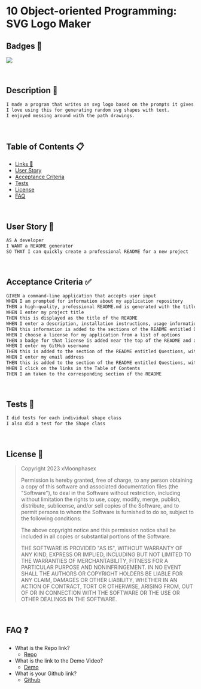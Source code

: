 # 10 Object-oriented Programming: SVG Logo Maker

## Badges 📛
[![](https://img.shields.io/static/v1?label=License&message=MIT+License&color=blueviolet)](#license)

<br>

## Description 📝

```md
I made a program that writes an svg logo based on the prompts it gives.
I love using this for generating random svg shapes with text.
I enjoyed messing around with the path drawings.
```

<br>

## Table of Contents 📋

- [Links 🔗](#faq)
- [User Story](#uS)
- [Acceptance Criteria](#aC)
- [Tests](#tests)
- [License](#license)
- [FAQ](#faq)

<br>
<a id="uS"></a>

## User Story 📘

```md
AS A developer
I WANT a README generator
SO THAT I can quickly create a professional README for a new project
```
<br>
<a id="aC"></a>

## Acceptance Criteria ✅

```md
GIVEN a command-line application that accepts user input
WHEN I am prompted for information about my application repository
THEN a high-quality, professional README.md is generated with the title of my project and sections entitled Description, Table of Contents, Installation, Usage, License, Contributing, Tests, and Questions
WHEN I enter my project title
THEN this is displayed as the title of the README
WHEN I enter a description, installation instructions, usage information, contribution guidelines, and test instructions
THEN this information is added to the sections of the README entitled Description, Installation, Usage, Contributing, and Tests
WHEN I choose a license for my application from a list of options
THEN a badge for that license is added near the top of the README and a notice is added to the section of the README entitled License that explains which license the application is covered under
WHEN I enter my GitHub username
THEN this is added to the section of the README entitled Questions, with a link to my GitHub profile
WHEN I enter my email address
THEN this is added to the section of the README entitled Questions, with instructions on how to reach me with additional questions
WHEN I click on the links in the Table of Contents
THEN I am taken to the corresponding section of the README
```
<br>
<a id="tests"></a>

## Tests 🧪


```md
I did tests for each individual shape class
I also did a test for the Shape class
```
<br>
<a id="license"></a>

## License 	🔑


> Copyright 2023 xMoonphasex
>
> Permission is hereby granted, free of charge, to any person obtaining a copy of this software and associated documentation files (the "Software"), to deal in the Software without restriction, including without limitation the rights to use, copy, modify, merge, publish, distribute, sublicense, and/or sell copies of the Software, and to permit persons to whom the Software is furnished to do so, subject to the following conditions:
>
> The above copyright notice and this permission notice shall be included in all copies or substantial portions of the Software.
>
> THE SOFTWARE IS PROVIDED "AS IS", WITHOUT WARRANTY OF ANY KIND, EXPRESS OR IMPLIED, INCLUDING BUT NOT LIMITED TO THE WARRANTIES OF MERCHANTABILITY, FITNESS FOR A PARTICULAR PURPOSE AND NONINFRINGEMENT. IN NO EVENT SHALL THE AUTHORS OR COPYRIGHT HOLDERS BE LIABLE FOR ANY CLAIM, DAMAGES OR OTHER LIABILITY, WHETHER IN AN ACTION OF CONTRACT, TORT OR OTHERWISE, ARISING FROM, OUT OF OR IN CONNECTION WITH THE SOFTWARE OR THE USE OR OTHER DEALINGS IN THE SOFTWARE.


<br>

<a id="faq"></a>

## FAQ ❓

* What is the Repo link?
  * [Repo](https://github.com/XMoonphaseX/myLogoMaker)
* What is the link to the Demo Video?
  * [Demo](https://drive.google.com/file/d/1LDUhU0CAOBRHgzzvAyeothk-pb3H5U2y/view)
* What is your Github link?
  * [Github](https://github.com/xMoonphasex)  
